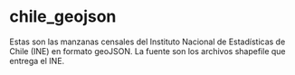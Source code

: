 # chile_geojson
Estas son las manzanas censales del Instituto Nacional de Estadísticas de Chile (INE) en formato geoJSON. La fuente son los archivos shapefile que entrega el INE. 
